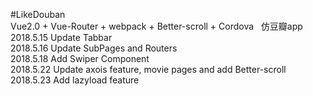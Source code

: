 #LikeDouban  
Vue2.0 + Vue-Router + webpack + Better-scroll + Cordova  
仿豆瓣app  
2018.5.15 Update Tabbar  
2018.5.16 Update SubPages and Routers  
2018.5.18 Add Swiper Component  
2018.5.22 Update axois feature, movie pages and add Better-scroll  
2018.5.23 Add lazyload feature
